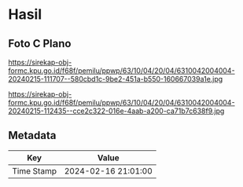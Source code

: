 # Hasil

## Foto C Plano

https://sirekap-obj-formc.kpu.go.id/f68f/pemilu/ppwp/63/10/04/20/04/6310042004004-20240215-111707--580cbd1c-9be2-451a-b550-160667039a1e.jpg

https://sirekap-obj-formc.kpu.go.id/f68f/pemilu/ppwp/63/10/04/20/04/6310042004004-20240215-112435--cce2c322-016e-4aab-a200-ca71b7c638f9.jpg


## Metadata

| Key        | Value               |
| ---------- | ------------------- |
| Time Stamp | 2024-02-16 21:01:00 |



